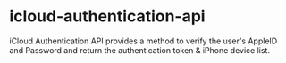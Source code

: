 # icloud-authentication-api
iCloud Authentication API provides a method to verify the user's AppleID and Password and return the authentication token &amp; iPhone device list.
